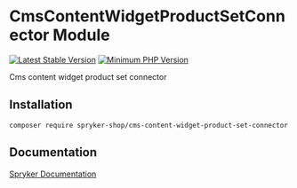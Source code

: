 # CmsContentWidgetProductSetConnector Module
[![Latest Stable Version](https://poser.pugx.org/spryker-shop/cms-content-widget-product-set-connector/v/stable.svg)](https://packagist.org/packages/spryker-shop/cms-content-widget-product-set-connector)
[![Minimum PHP Version](https://img.shields.io/badge/php-%3E%3D%208.3-8892BF.svg)](https://php.net/)

Cms content widget product set connector

## Installation

```
composer require spryker-shop/cms-content-widget-product-set-connector
```

## Documentation

[Spryker Documentation](https://docs.spryker.com)
